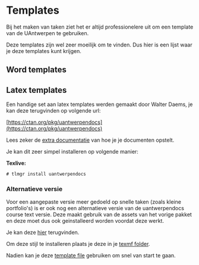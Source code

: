 # Templates

Bij het maken van taken ziet het er altijd professionelere uit om een template van de UAntwerpen te gebruiken. 

Deze templates zijn wel zeer moeilijk om te vinden. Dus hier is een lijst waar je deze templates kunt krijgen.

## Word templates

<!--TODO-->

## Latex templates
Een handige set aan latex templates werden gemaakt door Walter Daems, je kan deze terugvinden op volgende url:

[https://ctan.org/pkg/uantwerpendocs](https://ctan.org/pkg/uantwerpendocs)

Lees zeker de [extra documentatie](http://mirrors.ctan.org/macros/latex/contrib/uantwerpendocs/uantwerpendocs.pdf) van hoe je je documenten opstelt.

Je kan dit zeer simpel installeren op volgende manier:

**Texlive:**

```shell
# tlmgr install uantwerpendocs
```

### Alternatieve versie

Voor een aangepaste versie meer gedoeld op snelle taken (zoals kleine portfolio's) is er ook nog een alternatieve versie van de uantwerpendocs course text versie. Deze maakt gebruik van de assets van het vorige pakket en deze moet dus ook geinstalleerd worden voordat deze werkt. 

Je kan deze [hier](/media/templates/uantwerpenassignment.cls) terugvinden.

Om deze stijl te installeren plaats je deze in je [texmf folder](https://miktex.org/kb/texmf-roots).

Nadien kan je deze [template file](/media/templates/UAntwerpen-Taken.tex) gebruiken om snel van start te gaan.
